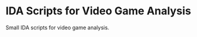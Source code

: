 IDA Scripts for Video Game Analysis
===================================

Small IDA scripts for video game analysis.
